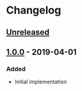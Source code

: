 # Changelog

## [Unreleased][]

## [1.0.0][] - 2019-04-01

### Added

- Initial implementation


[Unreleased]: https://github.com/niksy/advertol-context-media-query/compare/v1.0.0...HEAD
[1.0.0]: https://github.com/niksy/advertol-context-media-query/tree/v1.0.0